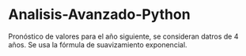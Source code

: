 # Analisis-Avanzado-Python
Pronóstico de valores para el año siguiente, se consideran datros de 4 años. Se usa la fórmula de suavizamiento exponencial.
